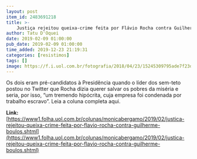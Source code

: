 ```yaml
---
layout: post
item_id: 2483691218
title: >-
    Justiça rejeitou queixa-crime feita por Flávio Rocha contra Guilherme Boulos
author: Tatu D'Oquei
date: 2019-02-09 01:00:00
pub_date: 2019-02-09 01:00:00
time_added: 2019-12-23 21:19:31
categories: [resistimos]
tags: []
image: https://f.i.uol.com.br/fotografia/2018/04/23/15245309795ade7f23d2c2c_1524530979_3x2_rt.jpg
---
```


Os dois eram pré-candidatos à Presidência quando o líder dos sem-teto postou no Twitter que Rocha dizia querer salvar os pobres da miséria e seria, por isso, “um tremendo hipócrita, cuja empresa foi condenada por trabalho escravo”. Leia a coluna completa aqui.

**Link:** [https://www1.folha.uol.com.br/colunas/monicabergamo/2019/02/justica-rejeitou-queixa-crime-feita-por-flavio-rocha-contra-guilherme-boulos.shtml](https://www1.folha.uol.com.br/colunas/monicabergamo/2019/02/justica-rejeitou-queixa-crime-feita-por-flavio-rocha-contra-guilherme-boulos.shtml)


